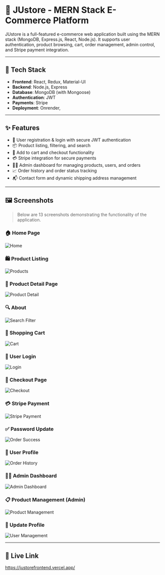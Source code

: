 # 🛒 JUstore - MERN Stack E-Commerce Platform

JUstore is a full-featured e-commerce web application built using the MERN stack (MongoDB, Express.js, React, Node.js). It supports user authentication, product browsing, cart, order management, admin control, and Stripe payment integration.

---

## 🚀 Tech Stack

- **Frontend**: React, Redux, Material-UI
- **Backend**: Node.js, Express
- **Database**: MongoDB (with Mongoose)
- **Authentication**: JWT
- **Payments**: Stripe
- **Deployment**: Onrender, 

---

## ✨ Features

- 🔐 User registration & login with secure JWT authentication  
- 📦 Product listing, filtering, and search  
- 🛒 Add to cart and checkout functionality  
- 💳 Stripe integration for secure payments  
- 🧑‍💻 Admin dashboard for managing products, users, and orders  
- 📈 Order history and order status tracking  
- 📬 Contact form and dynamic shipping address management  

---

## 🖼️ Screenshots

> Below are 13 screenshots demonstrating the functionality of the application.

### 🏠 Home Page  
![Home](./assets/home.png)

### 🛍️ Product Listing  
![Products](./assets/product.png)

### 📄 Product Detail Page  
![Product Detail](./assets/featured.png)

### 🔍 About  
![Search Filter](./assets/about.png)

### 🛒 Shopping Cart  
![Cart](./assets/cart.png)

### 🔐 User Login  
![Login](./assets/reg.png)

### 🧾 Checkout Page  
![Checkout](./assets/checkout.png)

### 💳 Stripe Payment  
![Stripe Payment](./assets/shipping.png)

### ✅ Password Update 
![Order Success](./assets/password.png)

### 📜 User Profile 
![Order History](./assets/profile.png)

### 🧑‍💼 Admin Dashboard  
![Admin Dashboard](./assets/admin.png)

### 📋 Product Management (Admin)  
![Product Management](./assets/summary.png)

### 👥 Update Profile 
![User Management](./assets/update.png)

---

## 📂 Live Link 
https://justorefrontend.vercel.app/


